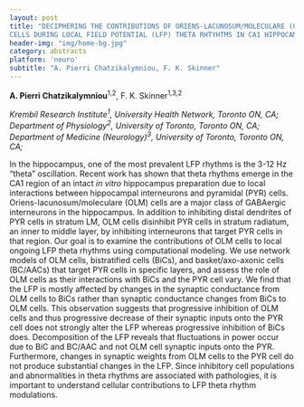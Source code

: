 ```yaml
---
layout: post
title: "DECIPHERING THE CONTRIBUTIONS OF ORIENS-LACUNOSUM/MOLECULARE (OLM)
CELLS DURING LOCAL FIELD POTENTIAL (LFP) THETA RHTYHTMS IN CA1 HIPPOCAMPUS"
header-img: "img/home-bg.jpg"
category: abstracts
platform: 'neuro'
subtitle: "A. Pierri Chatzikalymniou, F. K. Skinner"
---
```

**A. Pierri Chatzikalymniou**<sup>1,2</sup>, F. K. Skinner<sup>1,3,2</sup>

_Krembil Research Institute<sup>1</sup>, University Health Network, Toronto ON,
CA;
Department of Physiology<sup>2</sup>, University of Toronto, Toronto ON, CA;
Department of Medicine (Neurology)<sup>3</sup>, University of Toronto, Toronto
ON, CA;_

In the hippocampus, one of the most prevalent LFP rhythms is the 3-12 Hz
“theta” oscillation. Recent work has shown that theta rhythms emerge in
the CA1 region of an intact *in vitro* hippocampus preparation due to
local interactions between hippocampal interneurons and pyramidal (PYR)
cells. Oriens-lacunosum/moleculare (OLM) cells are a major class of
GABAergic interneurons in the hippocampus. In addition to inhibiting
distal dendrites of PYR cells in stratum LM, OLM cells disinhibit PYR
cells in stratum radiatum, an inner to middle layer, by inhibiting
interneurons that target PYR cells in that region. Our goal is to
examine the contributions of OLM cells to local ongoing LFP theta
rhythms using computational modeling. We use network models of OLM
cells, bistratified cells (BiCs), and basket/axo-axonic cells (BC/AACs)
that target PYR cells in specific layers, and assess the role of OLM
cells as their interactions with BiCs and the PYR cell vary. We find
that the LFP is mostly affected by changes in the synaptic conductance
from OLM cells to BiCs rather than synaptic conductance changes from
BiCs to OLM cells. This observation suggests that progressive inhibition
of OLM cells and thus progressive decrease of their synaptic inputs onto
the PYR cell does not strongly alter the LFP whereas progressive
inhibition of BiCs does. Decomposition of the LFP reveals that
fluctuations in power occur due to BiC and BC/AAC and not OLM cell
synaptic inputs onto the PYR. Furthermore, changes in synaptic weights
from OLM cells to the PYR cell do not produce substantial changes in the
LFP. Since inhibitory cell populations and abnormalities in theta
rhythms are associated with pathologies, it is important to understand
cellular contributions to LFP theta rhythm modulations.
